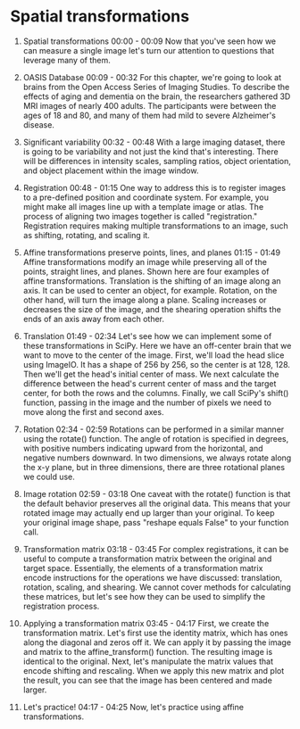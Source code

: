 # Spatial transformations

1. Spatial transformations
00:00 - 00:09
Now that you've seen how we can measure a single image let's turn our attention to questions that leverage many of them.

2. OASIS Database
00:09 - 00:32
For this chapter, we're going to look at brains from the Open Access Series of Imaging Studies. To describe the effects of aging and dementia on the brain, the researchers gathered 3D MRI images of nearly 400 adults. The participants were between the ages of 18 and 80, and many of them had mild to severe Alzheimer's disease.

3. Significant variability
00:32 - 00:48
With a large imaging dataset, there is going to be variability and not just the kind that's interesting. There will be differences in intensity scales, sampling ratios, object orientation, and object placement within the image window.

4. Registration
00:48 - 01:15
One way to address this is to register images to a pre-defined position and coordinate system. For example, you might make all images line up with a template image or atlas. The process of aligning two images together is called "registration." Registration requires making multiple transformations to an image, such as shifting, rotating, and scaling it.

5. Affine transformations preserve points, lines, and planes
01:15 - 01:49
Affine transformations modify an image while preserving all of the points, straight lines, and planes. Shown here are four examples of affine transformations. Translation is the shifting of an image along an axis. It can be used to center an object, for example. Rotation, on the other hand, will turn the image along a plane. Scaling increases or decreases the size of the image, and the shearing operation shifts the ends of an axis away from each other.

6. Translation
01:49 - 02:34
Let's see how we can implement some of these transformations in SciPy. Here we have an off-center brain that we want to move to the center of the image. First, we'll load the head slice using ImageIO. It has a shape of 256 by 256, so the center is at 128, 128. Then we'll get the head's initial center of mass. We next calculate the difference between the head's current center of mass and the target center, for both the rows and the columns. Finally, we call SciPy's shift() function, passing in the image and the number of pixels we need to move along the first and second axes.

7. Rotation
02:34 - 02:59
Rotations can be performed in a similar manner using the rotate() function. The angle of rotation is specified in degrees, with positive numbers indicating upward from the horizontal, and negative numbers downward. In two dimensions, we always rotate along the x-y plane, but in three dimensions, there are three rotational planes we could use.

8. Image rotation
02:59 - 03:18
One caveat with the rotate() function is that the default behavior preserves all the original data. This means that your rotated image may actually end up larger than your original. To keep your original image shape, pass "reshape equals False" to your function call.

9. Transformation matrix
03:18 - 03:45
For complex registrations, it can be useful to compute a transformation matrix between the original and target space. Essentially, the elements of a transformation matrix encode instructions for the operations we have discussed: translation, rotation, scaling, and shearing. We cannot cover methods for calculating these matrices, but let's see how they can be used to simplify the registration process.

10. Applying a transformation matrix
03:45 - 04:17
First, we create the transformation matrix. Let's first use the identity matrix, which has ones along the diagonal and zeros off it. We can apply it by passing the image and matrix to the affine_transform() function. The resulting image is identical to the original. Next, let's manipulate the matrix values that encode shifting and rescaling. When we apply this new matrix and plot the result, you can see that the image has been centered and made larger.

11. Let's practice!
04:17 - 04:25
Now, let's practice using affine transformations.